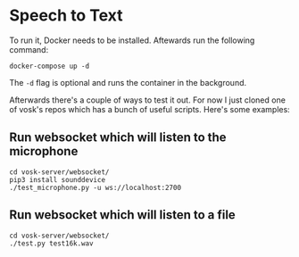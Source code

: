 # Speech to Text
To run it, Docker needs to be installed. Aftewards run the following command:
```
docker-compose up -d 
```
The `-d` flag is optional and runs the container in the background.

Afterwards there's a couple of ways to test it out. For now I just cloned one of vosk's repos which has 
a bunch of useful scripts. Here's some examples:

## Run websocket which will listen to the microphone
```
cd vosk-server/websocket/
pip3 install sounddevice
./test_microphone.py -u ws://localhost:2700
```

## Run websocket which will listen to a file
```
cd vosk-server/websocket/
./test.py test16k.wav
```

